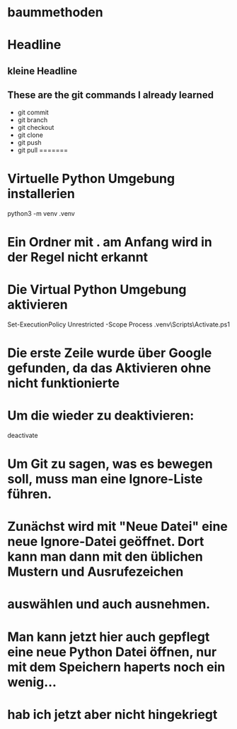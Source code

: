 # baummethoden

# Headline
## kleine Headline

## These are the git commands I already learned
- git commit
- git branch
- git checkout
- git clone
- git push
- git pull
=======
# Virtuelle Python Umgebung installerien
python3 -m venv .venv 
# Ein Ordner mit . am Anfang wird in der Regel nicht erkannt
# Die Virtual Python Umgebung aktivieren
Set-ExecutionPolicy Unrestricted -Scope Process
.venv\Scripts\Activate.ps1  
# Die erste Zeile wurde über Google gefunden, da das Aktivieren ohne nicht funktionierte

# Um die wieder zu deaktivieren:
deactivate

# Um Git zu sagen, was es bewegen soll, muss man eine Ignore-Liste führen.
# Zunächst wird mit "Neue Datei" eine neue Ignore-Datei geöffnet. Dort kann man dann mit den üblichen Mustern und Ausrufezeichen
# auswählen und auch ausnehmen.

# Man kann jetzt hier auch gepflegt eine neue Python Datei öffnen, nur mit dem Speichern haperts noch ein wenig...
# hab ich jetzt aber nicht hingekriegt



